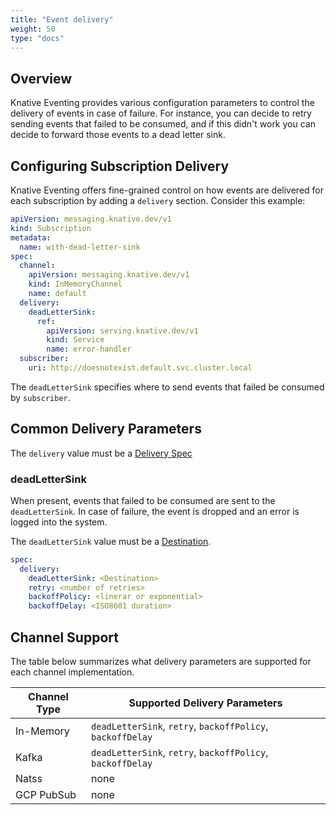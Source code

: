 ```yaml
---
title: "Event delivery"
weight: 50
type: "docs"
---
```


## Overview

Knative Eventing provides various configuration parameters to control the delivery
of events in case of failure. For instance, you can decide to retry sending events
that failed to be consumed, and if this didn't work you can decide to forward those
events to a dead letter sink.

## Configuring Subscription Delivery

Knative Eventing offers fine-grained control on how events are delivered for each subscription by adding a `delivery` section. Consider this example:

```yaml
apiVersion: messaging.knative.dev/v1
kind: Subscription
metadata:
  name: with-dead-letter-sink
spec:
  channel:
    apiVersion: messaging.knative.dev/v1
    kind: InMemoryChannel
    name: default
  delivery:
    deadLetterSink:
      ref:
        apiVersion: serving.knative.dev/v1
        kind: Service
        name: error-handler
  subscriber:
    uri: http://doesnotexist.default.svc.cluster.local
```

The `deadLetterSink` specifies where to send events that failed be consumed by `subscriber`.

## Common Delivery Parameters

The `delivery` value must be a [Delivery Spec](https://pkg.go.dev/knative.dev/eventing/pkg/apis/duck/v1?tab=doc#DeliverySpec)

### deadLetterSink

When present, events that failed to be consumed are sent to the `deadLetterSink`.
In case of failure, the event is dropped and an error is logged into the system.

The `deadLetterSink` value must be a [Destination](https://pkg.go.dev/knative.dev/pkg/apis/duck/v1#Destination).

```yaml
spec:
  delivery:
    deadLetterSink: <Destination>
    retry: <number of retries>
    backoffPolicy: <linerar or exponential>
    backoffDelay: <ISO8601 duration>
```

## Channel Support

The table below summarizes what delivery parameters are supported for each channel implementation.

| Channel Type | Supported Delivery Parameters |
| - | - |
| In-Memory | `deadLetterSink`, `retry`, `backoffPolicy`, `backoffDelay` |
| Kafka | `deadLetterSink`, `retry`, `backoffPolicy`, `backoffDelay` |
| Natss | none |
| GCP PubSub | none |
